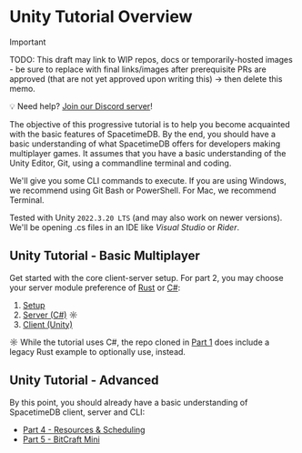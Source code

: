 # Unity Tutorial Overview

> [!IMPORTANT]
> TODO: This draft may link to WIP repos, docs or temporarily-hosted images - be sure to replace with final links/images after prerequisite PRs are approved (that are not yet approved upon writing this) -> then delete this memo.

💡 Need help? [Join our Discord server](https://discord.gg/spacetimedb)!

The objective of this progressive tutorial is to help you become acquainted with the basic features of SpacetimeDB. By the end, you should have a basic understanding of what SpacetimeDB offers for developers making multiplayer games. It assumes that you have a basic understanding of the Unity Editor, Git, using a commandline terminal and coding.

We'll give you some CLI commands to execute. If you are using Windows, we recommend using Git Bash or PowerShell. For Mac, we recommend Terminal.

Tested with Unity `2022.3.20 LTS` (and may also work on newer versions). We'll be opening .cs files in an IDE like _Visual Studio_ or _Rider_.

## Unity Tutorial - Basic Multiplayer
Get started with the core client-server setup. For part 2, you may choose your server module preference of [Rust](/docs/modules/rust) or [C#](/docs/modules/c-sharp):

1. [Setup](/docs/unity/part-1.md)
2. [Server (C#)](/docs/unity/part-2.md) ☼
3. [Client (Unity)](/docs/unity/part-3.md)

☼ While the tutorial uses C#, the repo cloned in [Part 1](/docs/unity/part-1.md) does include a legacy Rust example to optionally use, instead.

## Unity Tutorial - Advanced
By this point, you should already have a basic understanding of SpacetimeDB client, server and CLI:

- [Part 4 - Resources & Scheduling](/docs/unity/part-4.md)
- [Part 5 - BitCraft Mini](/docs/unity/part-5.md)

